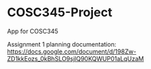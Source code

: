 # COSC345-Project
App for COSC345

Assignment 1 planning documentation:
https://docs.google.com/document/d/198Zw-ZD1kkEozs_0kBhSLO9sjlQ90KQWUP01aLqUzaM
